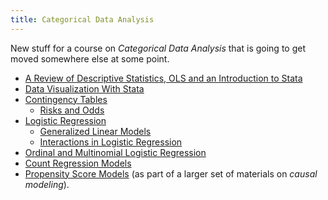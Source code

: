 ```yaml
---
title: Categorical Data Analysis
---
```


New stuff for a course on *Categorical Data Analysis* that is going to get moved somewhere else at some point.

* [A Review of Descriptive Statistics, OLS and an Introduction to Stata](https://agrogan1.github.io/newstuff/categorical/review-stats-intro-stata/review-stats-intro-stata-slidy.html)
* [Data Visualization With Stata](https://agrogan1.github.io/newstuff/data-visualization-with-Stata/data-visualization-with-Stata-slidy.html)
* [Contingency Tables](https://agrogan1.github.io/newstuff/categorical/contingency-tables/contingency-tables-slidy.html)
    + [Risks and Odds](https://agrogan1.github.io/newstuff/categorical/risks-and-odds/risks-and-odds.html)
* [Logistic Regression](https://agrogan1.github.io/newstuff/categorical/logistic-regression/logistic-regression-slidy.html)
    + [Generalized Linear Models](https://agrogan1.github.io/newstuff/categorical/glm/glm.html)
    + [Interactions in Logistic Regression](https://agrogan1.github.io/newstuff/categorical/logistic-interactions-2/logistic-interactions-2.html)
* [Ordinal and Multinomial Logistic Regression](https://agrogan1.github.io/newstuff/categorical/ordinal-multinomial-logistic-regression/ordinal-multinomial-logistic-regression-slidy.html)
* [Count Regression Models](https://agrogan1.github.io/newstuff/categorical/count-regression/count-regression-slidy.html)
* [Propensity Score Models](https://agrogan1.github.io/newstuff/causal-modeling/causal-modeling.html) (as part of a larger set of materials on *causal modeling*).









